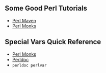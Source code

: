 ## Some Good Perl Tutorials
* [Perl Maven](https://perlmaven.com/perl-tutorial)
* [Perl Monks](https://www.perlmonks.org/)

## Special Vars Quick Reference
* [Perl Monks](https://www.perlmonks.com/?node_id=353259)
* [Perldoc](http://perldoc.perl.org/perlvar.html)
* `perldoc perlvar`
